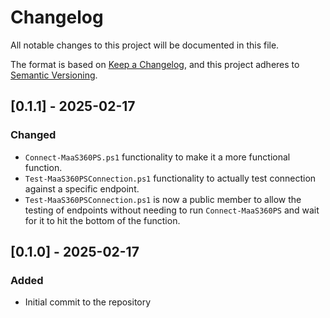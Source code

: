 # Changelog

All notable changes to this project will be documented in this file.

The format is based on [Keep a Changelog](https://keepachangelog.com/en/1.1.0/),
and this project adheres to [Semantic Versioning](https://semver.org/spec/v2.0.0.html).

## [0.1.1] - 2025-02-17

### Changed

- `Connect-MaaS360PS.ps1` functionality to make it a more functional function.
- `Test-MaaS360PSConnection.ps1` functionality to actually test connection against a specific endpoint.
- `Test-MaaS360PSConnection.ps1` is now a public member to allow the testing of endpoints without needing to run `Connect-MaaS360PS` and
  wait for it to hit the bottom of the function.

## [0.1.0] - 2025-02-17

### Added

- Initial commit to the repository